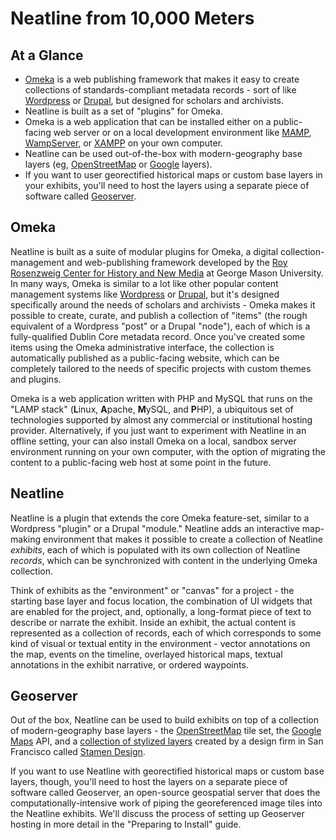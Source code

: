 # Neatline from 10,000 Meters

## At a Glance

  - [Omeka][omeka] is a web publishing framework that makes it easy to create collections of standards-compliant metadata records - sort of like [Wordpress][wordpress] or [Drupal][drupal], but designed for scholars and archivists.
  - Neatline is built as a set of "plugins" for Omeka.
  - Omeka is a web application that can be installed either on a public-facing web server or on a local development environment like [MAMP][mamp], [WampServer][wamp], or [XAMPP][xampp] on your own computer.
  - Neatline can be used out-of-the-box with modern-geography base layers (eg, [OpenStreetMap][osm] or [Google][google] layers).
  - If you want to user georectified historical maps or custom base layers in your exhibits, you'll need to host the layers using a separate piece of software called [Geoserver][geoserver].

## Omeka

Neatline is built as a suite of modular plugins for Omeka, a digital collection-management and web-publishing framework developed by the [Roy Rosenzweig Center for History and New Media][chnm] at George Mason University. In many ways, Omeka is similar to a lot like other popular content management systems like [Wordpress][wordpress] or [Drupal][drupal], but it's designed specifically around the needs of scholars and archivists - Omeka makes it possible to create, curate, and publish a collection of "items" (the rough equivalent of a Wordpress "post" or a Drupal "node"), each of which is a fully-qualified Dublin Core metadata record. Once you've created some items using the Omeka administrative interface, the collection is automatically published as a public-facing website, which can be completely tailored to the needs of specific projects with custom themes and plugins.

Omeka is a web application written with PHP and MySQL that runs on the "LAMP stack" (**L**inux, **A**pache, **M**ySQL, and **P**HP), a ubiquitous set of technologies supported by almost any commercial or institutional hosting provider. Alternatively, if you just want to experiment with Neatline in an offline setting, your can also install Omeka on a local, sandbox server environment running on your own computer, with the option of migrating the content to a public-facing web host at some point in the future.

## Neatline

Neatline is a plugin that extends the core Omeka feature-set, similar to a Wordpress "plugin" or a Drupal "module." Neatline adds an interactive map-making environment that makes it possible to create a collection of Neatline _exhibits_, each of which is populated with its own collection of Neatline _records_, which can be synchronized with content in the underlying Omeka collection.

Think of exhibits as the "environment" or "canvas" for a project - the starting base layer and focus location, the combination of UI widgets that are enabled for the project, and, optionally, a long-format piece of text to describe or narrate the exhibit. Inside an exhibit, the actual content is represented as a collection of records, each of which corresponds to some kind of visual or textual entity in the environment - vector annotations on the map, events on the timeline, overlayed historical maps, textual annotations in the exhibit narrative, or ordered waypoints.

## Geoserver

Out of the box, Neatline can be used to build exhibits on top of a collection of modern-geography base layers - the [OpenStreetMap][osm] tile set, the [Google Maps][google] API, and a [collection of stylized layers][stamen-maps] created by a design firm in San Francisco called [Stamen Design][stamen].

If you want to use Neatline with georectified historical maps or custom base layers, though, you'll need to host the layers on a separate piece of software called Geoserver, an open-source geospatial server that does the computationally-intensive work of piping the georeferenced image tiles into the Neatline exhibits. We'll discuss the process of setting up Geoserver hosting in more detail in the "Preparing to Install" guide.


[omeka]: http://omeka.org/
[wordpress]: http://wordpress.org/
[drupal]: https://drupal.org/
[mamp]: http://www.mamp.info/en/index.html
[wamp]: http://www.wampserver.com/en/
[xampp]: http://www.apachefriends.org/en/xampp.html
[chnm]: http://chnm.gmu.edu/
[geoserver]: http://geoserver.org/
[osm]: http://www.openstreetmap.org/
[google]: https://developers.google.com/maps/
[stamen-maps]: http://maps.stamen.com/
[stamen]: http://stamen.com/
